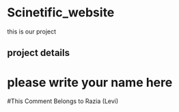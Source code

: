 # Scinetific_website
this is our project 
## project details
# please write your name here
#This Comment Belongs to Razia (Levi)